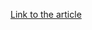 [Link to the article](https://fortinet.com/blog/threat-research/new-variant-of-remcos-rat-observed-in-the-wild.html)
